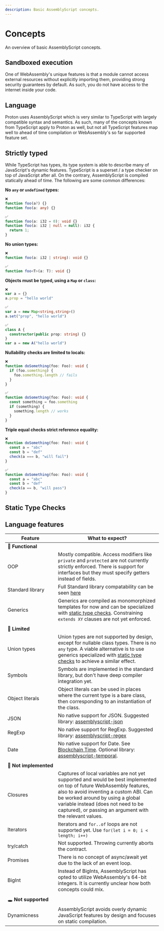 ```yaml
---
description: Basic AssemblyScript concepts.
---
```


# Concepts

An overview of basic AssemblyScript concepts.

## Sandboxed execution

One of WebAssembly's unique features is that a module cannot access external resources without explicitly importing them, providing strong security guarantees by default. As such, you do not have access to the internet inside your code.

## Language

Proton uses AssemblyScript which is very similar to TypeScript with largely compatible syntax and semantics. As such, many of the concepts known from TypeScript apply to Proton as well, but not all TypeScript features map well to ahead of time compilation or WebAssembly's so far supported feature set. 

## Strictly typed

While TypeScript has types, its type system is able to describe many of JavaScript's dynamic features. TypeScript is a superset / a type checker on top of JavaScript after all. On the contrary, AssemblyScript is compiled statically ahead of time. The following are some common differences:


**No `any` or `undefined` types:**

```ts
❌
function foo(a?) {}
function foo(a: any) {}

✅
function foo(a: i32 = 0): void {}
function foo(a: i32 | null = null): i32 {
  return 1;
}
```

**No union types:**
```ts
❌
function foo(a: i32 | string): void {}

✅
function foo<T>(a: T): void {}
```

**Objects must be typed, using a `Map` or `class`:**
```ts
❌
var a = {}
a.prop = "hello world"

✅
var a = new Map<string,string>()
a.set("prop", "hello world")

✅
class A {
  constructor(public prop: string) {}
}
var a = new A("hello world")
```

**Nullability checks are limited to locals:**
```ts
❌
function doSomething(foo: Foo): void {
  if (foo.something) {
    foo.something.length // fails
  }
}

✅
function doSomething(foo: Foo): void {
  const something = foo.something
  if (something) {
    something.length // works
  }
}
```

**Triple equal checks strict reference equality:**
```ts
❌
function doSomething(foo: Foo): void {
  const a = "abc"
  const b = "def"
  check(a === b, "will fail")
}

✅
function doSomething(foo: Foo): void {
  const a = "abc"
  const b = "def"
  check(a == b, "will pass")
}
```

## Static Type Checks


## Language features

| Feature                                           | What to expect?
|---------------------------------------------------|-----------------
| 🐤&nbsp;**Functional**
| OOP                                               | Mostly compatible. Access modifiers like `private` and `protected` are not currently strictly enforced. There is support for interfaces but they must specify getters instead of fields.
| Standard&nbsp;library                                  | Full Standard library compatability can be seen [here](https://github.com/AssemblyScript/assemblyscript/wiki/Status-and-Roadmap#standard-library-compatibility)
| Generics                                          | Generics are compiled as monomorphized templates for now and can be specialized with [static type checks](./stdlib/globals.md#static-type-checks). Constraining `extends XY` clauses are not yet enforced.
||
| 🐣&nbsp;**Limited**
| Union&nbsp;types                                  | Union types are not supported by design, except for nullable class types. There is no `any` type. A viable alternative is to use generics specialized with [static type checks](./stdlib/globals.md#static-type-checks) to achieve a similar effect.
| Symbols                                           | Symbols are implemented in the standard library, but don't have deep compiler integration yet.
| Object literals                                   | Object literals can be used in places where the current type is a bare class, then corresponding to an instantiation of the class.
| JSON                                              | No native support for JSON. Suggested library: [assemblyscript-json](https://github.com/nearprotocol/assemblyscript-json)
| RegExp                                            | No native support for RegExp. Suggested library: [assemblyscript-regex](https://github.com/ColinEberhardt/assemblyscript-regex)
| Date                                              | No native support for Date. See [Blockchain Time](./api/currentTime.md). Optional library: [assemblyscript-temporal](https://github.com/ColinEberhardt/assemblyscript-temporal).
||
| 🥚&nbsp;**Not&nbsp;implemented**
| Closures                                          | Captures of local variables are not yet supported and would be best implemented on top of future WebAssembly features, also to avoid inventing a custom ABI. Can be worked around by using a global variable instead (does not need to be captured), or passing an argument with the relevant values.
| Iterators                                         | Iterators and `for..of` loops are not supported yet. Use `for(let i = 0; i < length; i++)`
| try/catch                                         | Not supported. Throwing currently aborts the contract.
| Promises                                          | There is no concept of async/await yet due to the lack of an event loop.
| BigInt                                            | Instead of BigInts, AssemblyScript has opted to utilize WebAssembly's 64-bit integers. It is currently unclear how both concepts could mix.
||
| 🕳️&nbsp;**Not&nbsp;supported**
| Dynamicness                                       | AssemblyScript avoids overly dynamic JavaScript features by design and focuses on static compilation.
